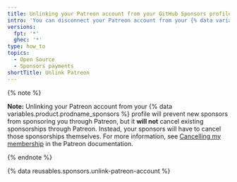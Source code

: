 ```yaml
---
title: Unlinking your Patreon account from your GitHub Sponsors profile
intro: 'You can disconnect your Patreon account from your {% data variables.product.prodname_sponsors %} profile to stop receiving new sponsorships through Patreon.'
versions:
  fpt: '*'
  ghec: '*'
type: how_to
topics:
  - Open Source
  - Sponsors payments
shortTitle: Unlink Patreon
---
```


{% note %}

**Note:** Unlinking your Patreon account from your {% data variables.product.prodname_sponsors %} profile will prevent new sponsors from sponsoring you through Patreon, but it **will not** cancel existing sponsorships through Patreon. Instead, your sponsors will have to cancel those sponsorships themselves. For more information, see [Cancelling my membership](https://support.patreon.com/hc/en-us/articles/9123489083277-Cancelling-my-membership) in the Patreon documentation.

{% endnote %}

{% data reusables.sponsors.unlink-patreon-account %}
